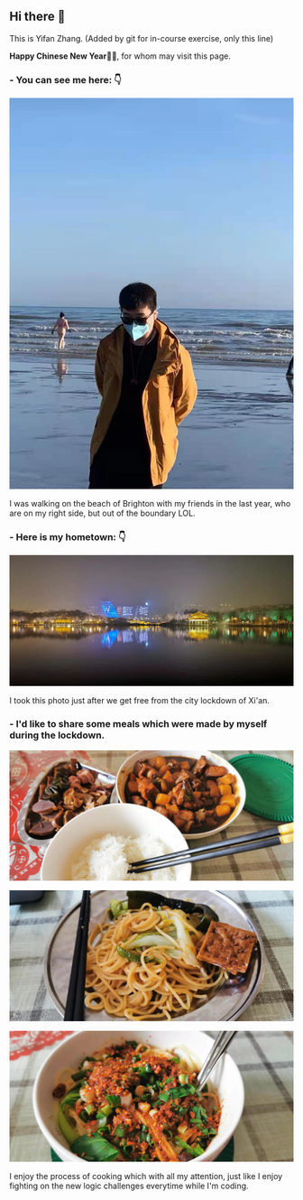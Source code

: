 ## Hi there 👋

This is Yifan Zhang. (Added by git for in-course exercise, only this line)

**Happy Chinese New Year**:red_envelope::red_envelope:, for whom may visit this page.

### - You can see me here: :point_down:

![me](/assets/1.jpg)

I was walking on the beach of Brighton with my friends in the last year, who are on my right side, but out of the boundary LOL.

### - Here is my hometown: :point_down:

![hometown](/assets/2.jpg)

I took this photo just after we get free from the city lockdown of Xi'an.

### - I'd like to share some meals which were made by myself during the lockdown.

![meal1](/assets/3.jpg)

![meal2](/assets/4.jpg)

![meal1](/assets/5.jpg)

I enjoy the process of cooking which with all my attention, just like I enjoy fighting on the new logic challenges everytime while I'm coding.

<!--

**Here are some ideas to get you started:**

🙋‍♀️ A short introduction - what is your organization all about?
🌈 Contribution guidelines - how can the community get involved?
👩‍💻 Useful resources - where can the community find your docs? Is there anything else the community should know?
🍿 Fun facts - what does your team eat for breakfast?
🧙 Remember, you can do mighty things with the power of [Markdown](https://docs.github.com/github/writing-on-github/getting-started-with-writing-and-formatting-on-github/basic-writing-and-formatting-syntax)
-->
